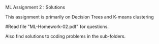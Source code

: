 ML Assignment 2 : Solutions

This assignment is primarily on Decision Trees and K-means clustering

#Read file "ML-Homework-02.pdf" for questions.

Also find solutions to coding problems in the sub-folders. 

